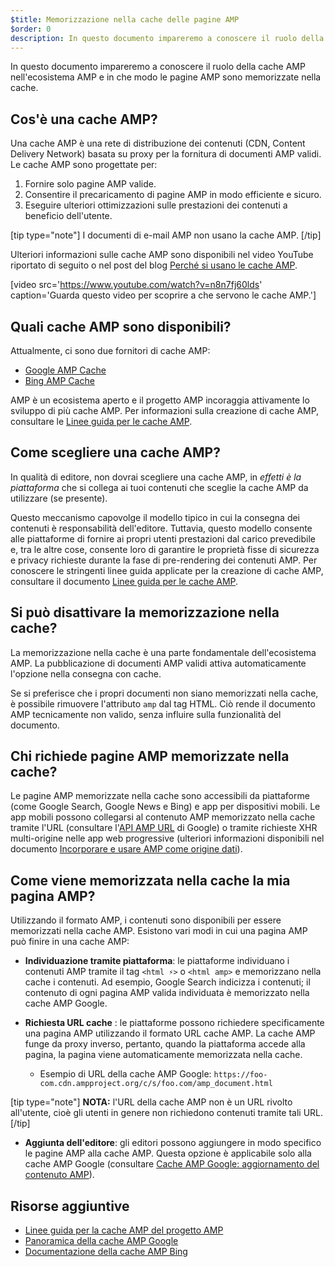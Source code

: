 ```yaml
---
$title: Memorizzazione nella cache delle pagine AMP
$order: 0
description: In questo documento impareremo a conoscere il ruolo della cache AMP nell'ecosistema AMP e in che modo le pagine AMP sono memorizzate nella cache.
---
```


In questo documento impareremo a conoscere il ruolo della cache AMP nell'ecosistema AMP e in che modo le pagine AMP sono memorizzate nella cache.

## Cos'è una cache AMP?

Una cache AMP è una rete di distribuzione dei contenuti (CDN, Content Delivery Network) basata su proxy per la fornitura di documenti AMP validi. Le cache AMP sono progettate per:

1. Fornire solo pagine AMP valide.
2. Consentire il precaricamento di pagine AMP in modo efficiente e sicuro.
3. Eseguire ulteriori ottimizzazioni sulle prestazioni dei contenuti a beneficio dell'utente.

[tip type="note"] I documenti di e-mail AMP non usano la cache AMP. [/tip]

Ulteriori informazioni sulle cache AMP sono disponibili nel video YouTube riportato di seguito o nel post del blog [Perché si usano le cache AMP](https://medium.com/@pbakaus/why-amp-caches-exist-cd7938da2456).

[video src='https://www.youtube.com/watch?v=n8n7fj60lds' caption='Guarda questo video per scoprire a che servono le cache AMP.']

## Quali cache AMP sono disponibili?

Attualmente, ci sono due fornitori di cache AMP:

- [Google AMP Cache](https://developers.google.com/amp/cache/)
- [Bing AMP Cache](https://www.bing.com/webmaster/help/bing-amp-cache-bc1c884c)

AMP è un ecosistema aperto e il progetto AMP incoraggia attivamente lo sviluppo di più cache AMP. Per informazioni sulla creazione di cache AMP, consultare le [Linee guida per le cache AMP](https://github.com/ampproject/amphtml/blob/master/spec/amp-cache-guidelines.md).

## Come scegliere una cache AMP?

In qualità di editore, non dovrai scegliere una cache AMP, in *effetti è la piattaforma* che si collega ai tuoi contenuti che sceglie la cache AMP da utilizzare (se presente).

Questo meccanismo capovolge il modello tipico in cui la consegna dei contenuti è responsabilità dell'editore. Tuttavia, questo modello consente alle piattaforme di fornire ai propri utenti prestazioni dal carico prevedibile e, tra le altre cose, consente loro di garantire le proprietà fisse di sicurezza e privacy richieste durante la fase di pre-rendering dei contenuti AMP. Per conoscere le stringenti linee guida applicate per la creazione di cache AMP, consultare il documento [Linee guida per le cache AMP](https://github.com/ampproject/amphtml/blob/master/spec/amp-cache-guidelines.md).

## Si può disattivare la memorizzazione nella cache?

La memorizzazione nella cache è una parte fondamentale dell'ecosistema AMP. La pubblicazione di documenti AMP validi attiva automaticamente l'opzione nella consegna con cache.

Se si preferisce che i propri documenti non siano memorizzati nella cache, è possibile rimuovere l'attributo `amp` dal tag HTML. Ciò rende il documento AMP tecnicamente non valido, senza influire sulla funzionalità del documento.

## Chi richiede pagine AMP memorizzate nella cache?

Le pagine AMP memorizzate nella cache sono accessibili da piattaforme (come Google Search, Google News e Bing) e app per dispositivi mobili. Le app mobili possono collegarsi al contenuto AMP memorizzato nella cache tramite l'URL (consultare l'[API AMP URL](https://developers.google.com/amp/cache/use-amp-url) di Google) o tramite richieste XHR multi-origine nelle app web progressive (ulteriori informazioni disponibili nel documento [Incorporare e usare AMP come origine dati](../../../../documentation/guides-and-tutorials/integrate/amp-in-pwa.md)).

<amp-img src="/static/img/docs/platforms_accessing_cache.png" width="1054" height="356" layout="responsive" alt="platforms and mobile apps access cached AMP pages">
</amp-img>

## Come viene memorizzata nella cache la mia pagina AMP?

Utilizzando il formato AMP, i contenuti sono disponibili per essere memorizzati nella cache AMP. Esistono vari modi in cui una pagina AMP può finire in una cache AMP:

- **Individuazione tramite piattaforma**: le piattaforme individuano i contenuti AMP tramite il tag `<html ⚡>` o `<html amp>` e memorizzano nella cache i contenuti. Ad esempio, Google Search indicizza i contenuti; il contenuto di ogni pagina AMP valida individuata è memorizzato nella cache AMP Google.

- **Richiesta URL cache** : le piattaforme possono richiedere specificamente una pagina AMP utilizzando il formato URL cache AMP. La cache AMP funge da proxy inverso, pertanto, quando la piattaforma accede alla pagina, la pagina viene automaticamente memorizzata nella cache.

    - Esempio di URL della cache AMP Google: `https://foo-com.cdn.ampproject.org/c/s/foo.com/amp_document.html`

[tip type="note"] **NOTA:** l'URL della cache AMP non è un URL rivolto all'utente, cioè gli utenti in genere non richiedono contenuti tramite tali URL. [/tip]

- **Aggiunta dell'editore**: gli editori possono aggiungere in modo specifico le pagine AMP alla cache AMP. Questa opzione è applicabile solo alla cache AMP Google (consultare [Cache AMP Google: aggiornamento del contenuto AMP](https://developers.google.com/amp/cache/update-cache)).

## Risorse aggiuntive

- [Linee guida per la cache AMP del progetto AMP](https://github.com/ampproject/amphtml/blob/master/spec/amp-cache-guidelines.md)
- [Panoramica della cache AMP Google](https://developers.google.com/amp/cache/overview)
- [Documentazione della cache AMP Bing](https://www.bing.com/webmaster/help/bing-amp-cache-bc1c884c)
